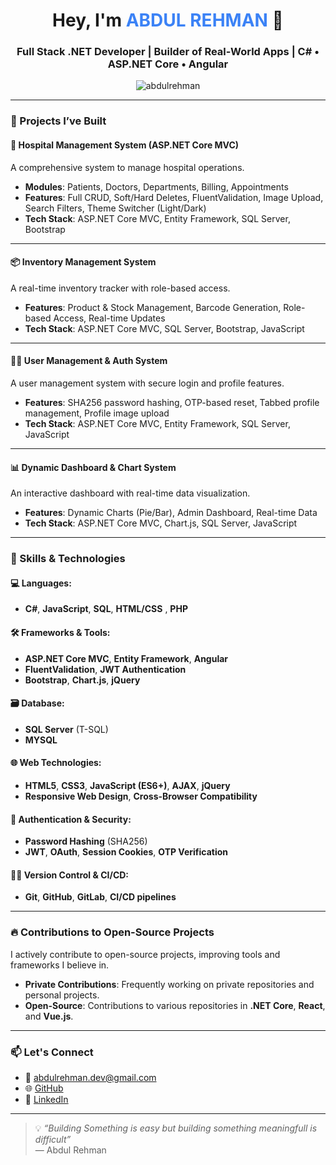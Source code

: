 <h1 align="center">Hey, I'm <span style="color:#3b82f6;">ABDUL REHMAN</span> 👋</h1>
<h3 align="center">Full Stack .NET Developer | Builder of Real-World Apps | C# • ASP.NET Core • Angular</h3>

<p align="center">
  <img src="https://komarev.com/ghpvc/?username=abdulrehman&label=Profile%20views&color=blue" alt="abdulrehman" />
</p>

---

### 🚀 Projects I’ve Built

#### 🏥 **Hospital Management System (ASP.NET Core MVC)**  
A comprehensive system to manage hospital operations.  
- **Modules**: Patients, Doctors, Departments, Billing, Appointments
- **Features**: Full CRUD, Soft/Hard Deletes, FluentValidation, Image Upload, Search Filters, Theme Switcher (Light/Dark)
- **Tech Stack**: ASP.NET Core MVC, Entity Framework, SQL Server, Bootstrap

---

#### 📦 **Inventory Management System**  
A real-time inventory tracker with role-based access.  
- **Features**: Product & Stock Management, Barcode Generation, Role-based Access, Real-time Updates
- **Tech Stack**: ASP.NET Core MVC, SQL Server, Bootstrap, JavaScript

---

#### 👨‍💻 **User Management & Auth System**  
A user management system with secure login and profile features.  
- **Features**: SHA256 password hashing, OTP-based reset, Tabbed profile management, Profile image upload
- **Tech Stack**: ASP.NET Core MVC, Entity Framework, SQL Server, JavaScript

---

#### 📊 **Dynamic Dashboard & Chart System**  
An interactive dashboard with real-time data visualization.  
- **Features**: Dynamic Charts (Pie/Bar), Admin Dashboard, Real-time Data
- **Tech Stack**: ASP.NET Core MVC, Chart.js, SQL Server, JavaScript

---

### 🧠 Skills & Technologies

#### 💻 **Languages:**
- **C#**, **JavaScript**, **SQL**, **HTML/CSS** , **PHP**

#### 🛠️ **Frameworks & Tools:**
- **ASP.NET Core MVC**, **Entity Framework**, **Angular**
- **FluentValidation**, **JWT Authentication**
- **Bootstrap**, **Chart.js**, **jQuery**

#### 🗃️ **Database:**
- **SQL Server** (T-SQL)
- **MYSQL**

#### 🌐 **Web Technologies:**
- **HTML5**, **CSS3**, **JavaScript (ES6+)**, **AJAX**, **jQuery**
- **Responsive Web Design**, **Cross-Browser Compatibility**

#### 🔐 **Authentication & Security:**
- **Password Hashing** (SHA256)
- **JWT**, **OAuth**, **Session Cookies**, **OTP Verification**

#### 🧑‍💻 **Version Control & CI/CD:**
- **Git**, **GitHub**, **GitLab**, **CI/CD pipelines**

---


### 🔥 Contributions to Open-Source Projects

I actively contribute to open-source projects, improving tools and frameworks I believe in.

- **Private Contributions**: Frequently working on private repositories and personal projects.
- **Open-Source**: Contributions to various repositories in **.NET Core**, **React**, and **Vue.js**.

---

### 📫 Let's Connect

- 📧 [abdulrehman.dev@gmail.com](mailto:abdulrehman0317411@gmail.com)
- 🌐 [GitHub](https://github.com/AbdulRehmanDotNet)
- 💼 [LinkedIn](inkedin.com/in/abdul-rehman-22a4491a5/)

---

> 💡 *“Building Something is easy but building something meaningfull is difficult”*  
> — Abdul Rehman
